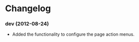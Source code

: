 Changelog
=========

### dev (2012-08-24)
* Added the functionality to configure the page action menus.